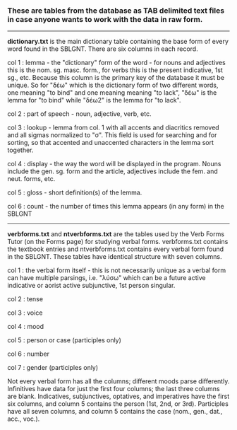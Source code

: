 ### These are tables from the database as TAB delimited text files in case anyone wants to work with the data in raw form.

-----------------------------------------------------
**dictionary.txt** is the main dictionary table containing the base form of every word found in the SBLGNT.  There are six columns in each record.

col 1 : lemma - the "dictionary" form of the word - for nouns and adjectives this is the nom. sg. masc. form., for verbs this is the present indicative, 1st sg., etc.  Because this column is the primary key of the database it must be unique.  So for "δέω" which is the dictionary form of two different words, one meaning "to bind" and one meaning meaning "to lack", "δέω" is the lemma for "to bind" while "δέω2" is the lemma for "to lack".

col 2 : part of speech - noun, adjective, verb, etc.

col 3 : lookup - lemma from col. 1 with all accents and diacritics removed and all sigmas normalized to "σ".  This field is used for searching and for sorting, so that accented and unaccented characters in the lemma sort together.

col 4 : display - the way the word will be displayed in the program.  Nouns include the gen. sg. form and the article, adjectives include the fem. and neut. forms, etc.

col 5 : gloss - short definition(s) of the lemma.

col 6 : count -  the number of times this lemma appears (in any form) in the SBLGNT

--------------------------------------------------------
**verbforms.txt** and **ntverbforms.txt** are the tables used by the Verb Forms Tutor (on the Forms page) for studying verbal forms.  verbforms.txt contains the textbook entries and ntverbforms.txt contains every verbal form found in the SBLGNT.  These tables have identical structure with seven columns.

col 1 : the verbal form itself - this is not necessarily unique as a verbal form can have multiple parsings, i.e. "λύσω" which can be a future active indicative or aorist active subjunctive, 1st person singular.

col 2 : tense

col 3 : voice

col 4 : mood

col 5 : person or case (participles only)

col 6 : number

col 7 : gender (participles only)

Not every verbal form has all the columns; different moods parse differently.  Infinitives have data for just the first four columns; the last three columns are blank.  Indicatives, subjunctives, optatives, and imperatives have the first six columns, and column 5 contains the person (1st, 2nd, or 3rd).  Participles have all seven columns, and column 5 contains the case (nom., gen., dat., acc., voc.).
